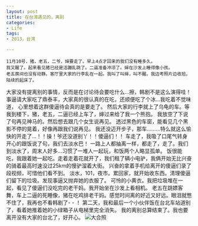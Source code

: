 ```yaml
---
layout: post
title: 在台湾遇见的，离别
categories:
- Life
tags:
- 2013，台湾

---
```


    11月10号，猪，老五，二爷，婶要走了。早上4点才回来的我们没有睡多久。
    我又醒了。起来看见猪已经是活蹦乱跳了。二逼准备冲凉了。婶在沙发上睡得像小孩。
    老五房间也没有动静。客厅里大家的行李乱在一起。我叫了叫婶，叫不醒。我边考照片边收拾，陆续的起床了。
大家没有提离别的事情，反而是在讨论待会要吃什么…擦，韩剧不是这么演得哇！ 
事逼请大家吃了鼎泰丰，大家真的很认真的在吃，还顺便吃了个冰…我吃着不觉味道，
心里想着这群傻逼待会真的是要走了。
    然后大家的行李就上了乌龟的车。等我到楼下，猪，老五，二逼已经上车了，婶过来给了我一个熊抱。
我放空了下说了句再见神马的。然后想去跟几个女生说再见。
透过黑色的车窗，能看见几个黑影不停的晃着，好像再跟我们说再见。
我还没迈开步子，那车………特么就这么愉快的开走了…！！操！爷还没道别丫！！傻逼们！！
    车走了，我吸了口尾气转身开心的跟饭说了句，我们去淡水巴！
    一路上人都抽离一样，都走了，走了。我们到淡水了，周末人好多…习惯了一堆人一起玩，和饭两个人略显孤单。
    饭很能吃，我跟着她一起吃。走着走着花就开了，我们租了辆小电驴，我俩开始无比兴奋的骑着最高时速没过25km的慢驴溜着大街。
    兴奋的拿着手机给离开的傻逼们录了段视频，可惜他们看不到。
淡水，101，夜市。累回家，就开始收东西。清理傻逼们留下的垃圾。发现事逼又抛弃她的衣服了。
可怜的小黄衣。我把垃圾堆在一起，看见了傻逼们没吃完的老干妈。我开始坐在沙发上看相机。
老五在跳嫖客舞，车上二逼的死睡像，猪在吃鸡排老干妈。感觉时间离的好近又好远。眼泪就憋不住了，我再也不看韩剧了- - ！
    第二天，我和最后一个小伙伴饭在台北车站道别了，看着她推着她的小绿箱子从电梯里完全消失。
    我的离别总算结束了。我也要离开没有大家的台北了，好开心。
![大合照](https://raw.github.com/nothinghd/nothinghd.github.com/master/slides/images/all.jpg)
